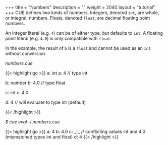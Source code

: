 +++
title = "Numbers"
description = ""
weight = 2040
layout = "tutorial"
+++
CUE defines two kinds of numbers.
Integers, denoted `int`, are whole, or integral, numbers.
Floats, denoted `float`, are decimal floating point numbers.

An integer literal (e.g. `4`) can be of either type, but defaults to `int`.
A floating point literal (e.g. `4.0`) is only compatible with `float`.

In the example, the result of `b` is a `float` and cannot be
used as an `int` without conversion.


<a id="td-block-padding" class="td-offset-anchor"></a>
<section class="row td-box td-box--white td-box--gradient td-box--height-auto">
<div class="col-lg-6 mr-0">
<i>numbers.cue</i>
<p>
{{< highlight go >}}
a: int
a: 4 // type int

b: number
b: 4.0 // type float

c: int
c: 4.0

d: 4  // will evaluate to type int (default)

{{< /highlight >}}
<br>
</div>

<div class="col-lg-6 ml-0"><i>$ cue eval -i numbers.cue</i>
<p>
{{< highlight go >}}
a: 4
b: 4.0
c: _|_ // conflicting values int and 4.0 (mismatched types int and float)
d: 4
{{< /highlight >}}
</div>
</section>